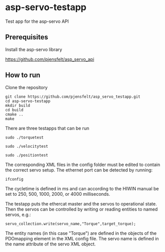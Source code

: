 # asp-servo-testapp
Test app for the asp-servo API

## Prerequisites

Install the asp-servo library

https://github.com/pjensfelt/asp_servo_api

## How to run

Clone the repository

```
git clone https://github.com/pjensfelt/asp_servo_testapp.git
cd asp-servo-testapp
mkdir build
cd build
cmake ..
make
```

There are three testapps that can be run

`sudo ./torquetest`

`sudo ./velocitytest`

`sudo ./positiontest`

The corresponding XML files in the config folder must be edited to contain the correct servo setup. The ethernet port can be detected by running:

`ifconfig`

The cycletime is defined in ms and can according to the HIWIN manual be set to 250, 500, 1000, 2000, or 4000 milliseconds. 

The testapp puts the ethercat master and the servos to operational state. Then the servos can be controlled by writing or reading entities to named servos, e.g.:

`servo_collection.write(servo_name,"Torque",target_torque);`

The entity names (in this case "Torque") are defined in the objects of the PDOmapping element in the XML config file. The servo name is defined in the name attribute of the servo XML object.




